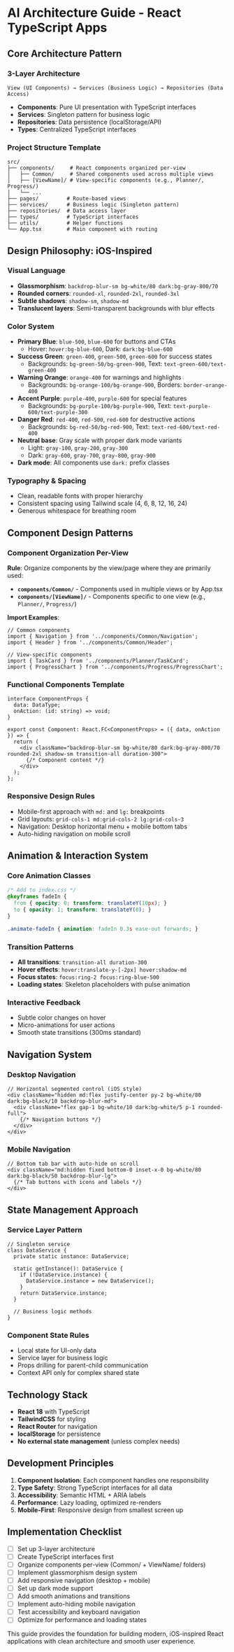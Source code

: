 # AI Architecture Guide - React TypeScript Apps

## Core Architecture Pattern

### 3-Layer Architecture
```
View (UI Components) → Services (Business Logic) → Repositories (Data Access)
```

- **Components**: Pure UI presentation with TypeScript interfaces
- **Services**: Singleton pattern for business logic
- **Repositories**: Data persistence (localStorage/API)
- **Types**: Centralized TypeScript interfaces

### Project Structure Template
```
src/
├── components/     # React components organized per-view
│   ├── Common/     # Shared components used across multiple views
│   ├── [ViewName]/ # View-specific components (e.g., Planner/, Progress/)
│   └── ...
├── pages/         # Route-based views  
├── services/      # Business logic (Singleton pattern)
├── repositories/  # Data access layer
├── types/         # TypeScript interfaces
├── utils/         # Helper functions
└── App.tsx        # Main component with routing
```

## Design Philosophy: iOS-Inspired

### Visual Language
- **Glassmorphism**: `backdrop-blur-sm bg-white/80 dark:bg-gray-800/70`
- **Rounded corners**: `rounded-xl`, `rounded-2xl`, `rounded-3xl`
- **Subtle shadows**: `shadow-sm`, `shadow-md`
- **Translucent layers**: Semi-transparent backgrounds with blur effects

### Color System
- **Primary Blue**: `blue-500`, `blue-600` for buttons and CTAs
  - Hover: `hover:bg-blue-600`, Dark: `dark:bg-blue-600`
- **Success Green**: `green-400`, `green-500`, `green-600` for success states
  - Backgrounds: `bg-green-50/bg-green-900`, Text: `text-green-600/text-green-400`
- **Warning Orange**: `orange-400` for warnings and highlights
  - Backgrounds: `bg-orange-100/bg-orange-900`, Borders: `border-orange-400`
- **Accent Purple**: `purple-400`, `purple-600` for special features
  - Backgrounds: `bg-purple-100/bg-purple-900`, Text: `text-purple-600/text-purple-300`
- **Danger Red**: `red-400`, `red-500`, `red-600` for destructive actions
  - Backgrounds: `bg-red-50/bg-red-900`, Text: `text-red-600/text-red-400`
- **Neutral base**: Gray scale with proper dark mode variants
  - Light: `gray-100`, `gray-200`, `gray-300`
  - Dark: `gray-600`, `gray-700`, `gray-800`, `gray-900`
- **Dark mode**: All components use `dark:` prefix classes

### Typography & Spacing
- Clean, readable fonts with proper hierarchy
- Consistent spacing using Tailwind scale (4, 6, 8, 12, 16, 24)
- Generous whitespace for breathing room

## Component Design Patterns

### Component Organization Per-View

**Rule**: Organize components by the view/page where they are primarily used:

- **`components/Common/`** - Components used in multiple views or by App.tsx
- **`components/[ViewName]/`** - Components specific to one view (e.g., `Planner/`, `Progress/`)

**Import Examples**:
```tsx
// Common components
import { Navigation } from '../components/Common/Navigation';
import { Header } from '../components/Common/Header';

// View-specific components  
import { TaskCard } from '../components/Planner/TaskCard';
import { ProgressChart } from '../components/Progress/ProgressChart';
```

### Functional Components Template
```tsx
interface ComponentProps {
  data: DataType;
  onAction: (id: string) => void;
}

export const Component: React.FC<ComponentProps> = ({ data, onAction }) => {
  return (
    <div className="backdrop-blur-sm bg-white/80 dark:bg-gray-800/70 rounded-2xl shadow-sm transition-all duration-300">
      {/* Component content */}
    </div>
  );
};
```

### Responsive Design Rules
- Mobile-first approach with `md:` and `lg:` breakpoints
- Grid layouts: `grid-cols-1 md:grid-cols-2 lg:grid-cols-3`
- Navigation: Desktop horizontal menu + mobile bottom tabs
- Auto-hiding navigation on mobile scroll

## Animation & Interaction System

### Core Animation Classes
```css
/* Add to index.css */
@keyframes fadeIn {
  from { opacity: 0; transform: translateY(10px); }
  to { opacity: 1; transform: translateY(0); }
}

.animate-fadeIn { animation: fadeIn 0.3s ease-out forwards; }
```

### Transition Patterns
- **All transitions**: `transition-all duration-300`
- **Hover effects**: `hover:translate-y-[-2px] hover:shadow-md`
- **Focus states**: `focus:ring-2 focus:ring-blue-500`
- **Loading states**: Skeleton placeholders with pulse animation

### Interactive Feedback
- Subtle color changes on hover
- Micro-animations for user actions
- Smooth state transitions (300ms standard)

## Navigation System

### Desktop Navigation
```tsx
// Horizontal segmented control (iOS style)
<div className="hidden md:flex justify-center py-2 bg-white/80 dark:bg-black/10 backdrop-blur-md">
  <div className="flex gap-1 bg-white/10 dark:bg-white/5 p-1 rounded-full">
    {/* Navigation buttons */}
  </div>
</div>
```

### Mobile Navigation
```tsx
// Bottom tab bar with auto-hide on scroll
<div className="md:hidden fixed bottom-0 inset-x-0 bg-white/80 dark:bg-black/50 backdrop-blur-lg">
  {/* Tab buttons with icons and labels */}
</div>
```

## State Management Approach

### Service Layer Pattern
```tsx
// Singleton service
class DataService {
  private static instance: DataService;
  
  static getInstance(): DataService {
    if (!DataService.instance) {
      DataService.instance = new DataService();
    }
    return DataService.instance;
  }
  
  // Business logic methods
}
```

### Component State Rules
- Local state for UI-only data
- Service layer for business logic
- Props drilling for parent-child communication
- Context API only for complex shared state

## Technology Stack

- **React 18** with TypeScript
- **TailwindCSS** for styling
- **React Router** for navigation
- **localStorage** for persistence
- **No external state management** (unless complex needs)

## Development Principles

1. **Component Isolation**: Each component handles one responsibility
2. **Type Safety**: Strong TypeScript interfaces for all data
3. **Accessibility**: Semantic HTML + ARIA labels
4. **Performance**: Lazy loading, optimized re-renders
5. **Mobile-First**: Responsive design from smallest screen up

## Implementation Checklist

- [ ] Set up 3-layer architecture
- [ ] Create TypeScript interfaces first
- [ ] Organize components per-view (Common/ + ViewName/ folders)
- [ ] Implement glassmorphism design system
- [ ] Add responsive navigation (desktop + mobile)
- [ ] Set up dark mode support
- [ ] Add smooth animations and transitions
- [ ] Implement auto-hiding mobile navigation
- [ ] Test accessibility and keyboard navigation
- [ ] Optimize for performance and loading states

This guide provides the foundation for building modern, iOS-inspired React applications with clean architecture and smooth user experience. 